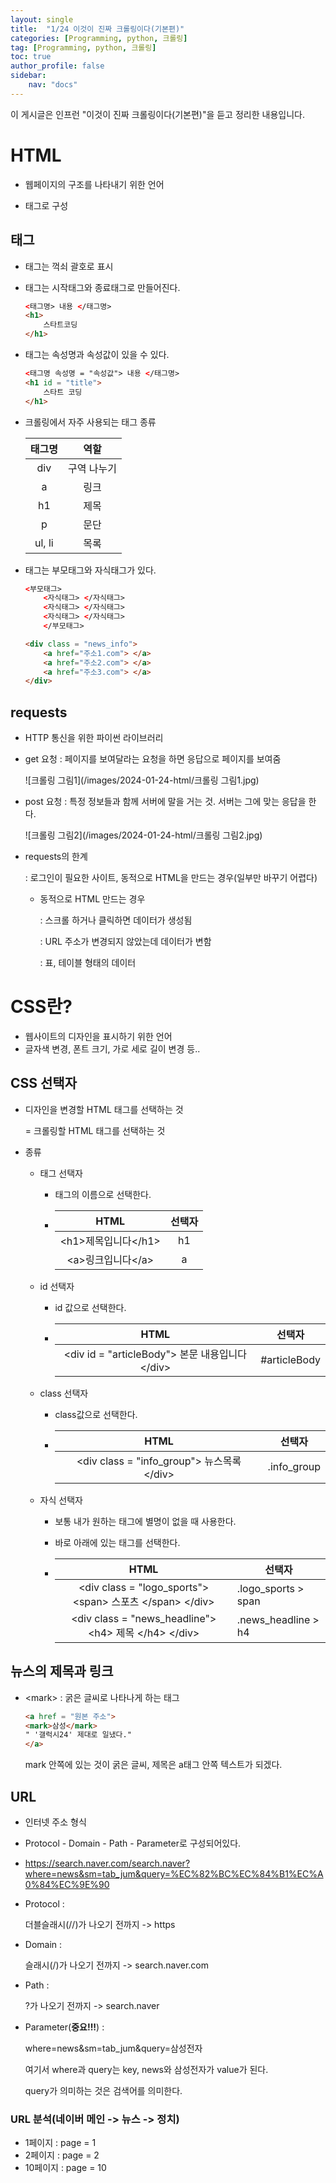 ```yaml
---
layout: single
title:  "1/24 이것이 진짜 크롤링이다(기본편)"
categories: [Programming, python, 크롤링]
tag: [Programming, python, 크롤링]
toc: true
author_profile: false
sidebar:
    nav: "docs"
---
```


 이 게시글은 인프런 "이것이 진짜 크롤링이다(기본편)"을 듣고 정리한 내용입니다. 

# HTML

* 웹페이지의 구조를 나타내기 위한 언어

* 태그로 구성

  

## 태그

* 태그는 꺽쇠 괄호로 표시

* 태그는 시작태그와 종료태그로 만들어진다.

  ```html
  <태그명> 내용 </태그명>
  <h1>
      스타트코딩
  </h1>
  ```

* 태그는 속성명과 속성값이 있을 수 있다.

  ```html
  <태그명 속성명 = "속성값"> 내용 </태그명>
  <h1 id = "title">
      스타트 코딩
  </h1>
  ```

* 크롤링에서 자주 사용되는 태그 종류

  | 태그명 |    역할     |
  | :----: | :---------: |
  |  div   | 구역 나누기 |
  |   a    |    링크     |
  |   h1   |    제목     |
  |   p    |    문단     |
  | ul, li |    목록     |

* 태그는 부모태그와 자식태그가 있다.

  ```html
  <부모태그>
      <자식태그> </자식태그>
      <자식태그> </자식태그>
      <자식태그> </자식태그>
      </부모태그>
  ```

  ```html
  <div class = "news_info">
      <a href="주소1.com"> </a>
      <a href="주소2.com"> </a>
      <a href="주소3.com"> </a>
  </div>
  ```

## requests

* HTTP  통신을 위한 파이썬 라이브러리

* get 요청 : 페이지를 보여달라는 요청을 하면 응답으로 페이지를 보여줌

  ![크롤링 그림1](/images/2024-01-24-html/크롤링 그림1.jpg)

* post 요청 : 특정 정보들과 함께 서버에 말을 거는 것. 서버는 그에 맞는 응답을 한다.

  ![크롤링 그림2](/images/2024-01-24-html/크롤링 그림2.jpg)
  
* requests의 한계

  : 로그인이 필요한 사이트, 동적으로 HTML을 만드는 경우(일부만 바꾸기 어렵다) 

  * 동적으로 HTML 만드는 경우

    : 스크롤 하거나 클릭하면 데이터가 생성됨

    : URL 주소가 변경되지 않았는데 데이터가 변함

    : 표, 테이블 형태의 데이터



# CSS란?

* 웹사이트의 디자인을 표시하기 위한 언어
* 글자색 변경, 폰트 크기, 가로 세로 길이 변경 등..



## CSS 선택자

* 디자인을 변경할 HTML 태그를 선택하는 것

  = 크롤링할 HTML 태그를 선택하는 것

* 종류

  * 태그 선택자

    * 태그의 이름으로 선택한다.

    * |          HTML           | 선택자 |
      | :---------------------: | :----: |
      | \<h1\>제목입니다\</h1\> |   h1   |
      |  \<a\>링크입니다\</a\>  |   a    |

      

  * id 선택자

    * id 값으로 선택한다.

    * |                        HTML                         |    선택자    |
      | :-------------------------------------------------: | :----------: |
      | \<div id = "articleBody"\> 본문 내용입니다 \</div\> | #articleBody |

      

  * class 선택자

    * class값으로 선택한다.

    * |                      HTML                      |   선택자    |
      | :--------------------------------------------: | :---------: |
      | \<div class = "info_group"\> 뉴스목록 \</div\> | .info_group |

      

  * 자식 선택자

    * 보통 내가 원하는 태그에 별명이 없을 때 사용한다.

    * 바로 아래에 있는 태그를 선택한다.

    * |                             HTML                             | 선택자              |
      | :----------------------------------------------------------: | ------------------- |
      | \<div class = "logo_sports"\> \<span\> 스포츠 \</span\> \</div\> | .logo_sports > span |
      | \<div class = "news_headline"\> \<h4\> 제목 \</h4\> \</div\> | .news_headline > h4 |

## 뉴스의 제목과 링크

* \<mark\>  : 굵은 글씨로 나타나게 하는 태그

  ```html
  <a href = "원본 주소">
  <mark>삼성</mark>
  " '갤럭시24' 제대로 일냈다."
  </a>
  ```

  mark 안쪽에 있는 것이 굵은 글씨, 제목은 a태그 안쪽 텍스트가 되겠다.



##  URL

* 인터넷 주소 형식

* Protocol - Domain - Path - Parameter로 구성되어있다.

* https://search.naver.com/search.naver?where=news&sm=tab_jum&query=%EC%82%BC%EC%84%B1%EC%A0%84%EC%9E%90

* Protocol : 

  더블슬래시(//)가 나오기 전까지 -> https

* Domain : 

  슬래시(/)가 나오기 전까지 -> search.naver.com

* Path : 

  ?가 나오기 전까지 -> search.naver

* Parameter(**중요!!!**) :

  where=news&sm=tab_jum&query=삼성전자

  여기서 where과 query는 key, news와 삼성전자가 value가 된다.

  query가 의미하는 것은 검색어를 의미한다.



### URL 분석(네이버 메인 -> 뉴스 -> 정치)

* 1페이지 : page = 1
* 2페이지 : page = 2
* 10페이지 : page = 10





